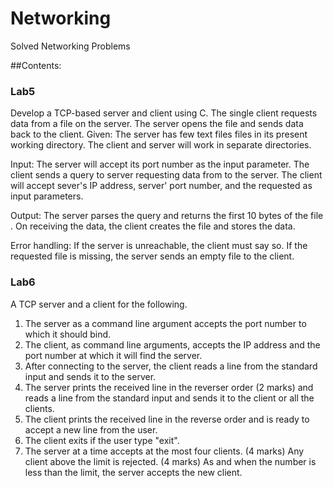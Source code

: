 # Networking
Solved Networking Problems

##Contents:

### Lab5

Develop a TCP-based server and client using C. The single client requests data from a file on the server. The server opens the file and sends data back to the client.
Given: The server has few text files files in its present working directory. The client and server will work in separate directories.

Input: The server will accept its port number as the input parameter. The client sends a query to server requesting data from <filename> to the server. The client will accept sever's IP address, server' port number, and the requested <filename> as input parameters.

Output: The server parses the query and returns the first 10 bytes of the file <filename>.
On receiving the data, the client creates the file <filename> and stores the data.

Error handling:
If the server is unreachable, the client must say so.
If the requested <filename> file is missing, the server sends an empty file to the client.
  
  
### Lab6

A TCP server and a client for the following.
1. The server as a command line argument accepts the port number to which it should bind.
2. The client, as command line arguments, accepts the IP address and the port number at which it will find the server. 
3. After connecting to the server, the client reads a line from the standard input and sends it to the server. 
4. The server prints the received line in the reverser order (2 marks) and reads a line from the standard input and sends it to the client or all the clients.
5. The client prints the received line in the reverse order and is ready to accept a new line from the user. 
6. The client exits if the user type "exit". 
7. The server at a time accepts at the most four clients. (4 marks) Any client above the limit is rejected. (4 marks) As and when the number is less than the limit, the server accepts the new client.
